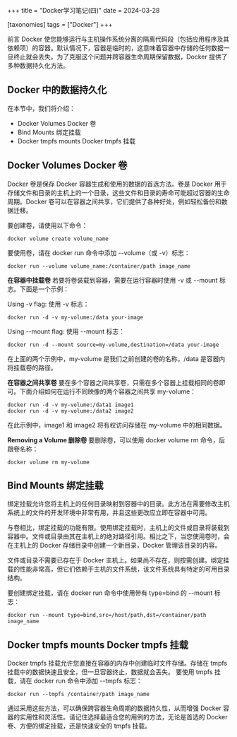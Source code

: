 +++
title = "Docker学习笔记(四)"
date = 2024-03-28

[taxonomies]
tags = ["Docker"]
+++

前言 Docker 使您能够运行与主机操作系统分离的隔离代码段（包括应用程序及其依赖项）的容器。默认情况下，容器是临时的，这意味着容器中存储的任何数据一旦终止就会丢失。为了克服这个问题并跨容器生命周期保留数据，Docker 提供了多种数据持久化方法。
<!-- more -->

## **Docker 中的数据持久化**

在本节中，我们将介绍：

- Docker Volumes Docker 卷
- Bind Mounts 绑定挂载
- Docker tmpfs mounts Docker tmpfs 挂载

## **Docker Volumes Docker 卷**

Docker 卷是保存 Docker 容器生成和使用的数据的首选方法。卷是 Docker 用于存储文件和目录的主机上的一个目录，这些文件和目录的寿命可能超过容器的生命周期。Docker 卷可以在容器之间共享，它们提供了各种好处，例如轻松备份和数据迁移。

要创建卷，请使用以下命令：
```
docker volume create volume_name
```
要使用卷，请在 docker run 命令中添加 --volume（或 -v）标志：
```
docker run --volume volume_name:/container/path image_name
```

**在容器中挂载卷**
若要将卷装载到容器，需要在运行容器时使用 -v 或 --mount 标志。下面是一个示例：

Using -v flag: 使用 -v 标志：
```
docker run -d -v my-volume:/data your-image
```
Using --mount flag: 使用 --mount 标志：
```
docker run -d --mount source=my-volume,destination=/data your-image
```
在上面的两个示例中，my-volume 是我们之前创建的卷的名称，/data 是容器内将挂载卷的路径。

**在容器之间共享卷**
要在多个容器之间共享卷，只需在多个容器上挂载相同的卷即可。下面介绍如何在运行不同映像的两个容器之间共享 my-volume：
```
docker run -d -v my-volume:/data1 image1
docker run -d -v my-volume:/data2 image2
```
在此示例中，image1 和 image2 将有权访问存储在 my-volume 中的相同数据。

**Removing a Volume 删除卷**
要删除卷，可以使用 docker volume rm 命令，后跟卷名称：
```
docker volume rm my-volume
```
## **Bind Mounts 绑定挂载**
绑定挂载允许您将主机上的任何目录映射到容器中的目录。此方法在需要修改主机系统上的文件的开发环境中非常有用，并且这些更改应立即在容器中可用。

与卷相比，绑定挂载的功能有限。使用绑定挂载时，主机上的文件或目录将装载到容器中。文件或目录由其在主机上的绝对路径引用。相比之下，当您使用卷时，会在主机上的 Docker 存储目录中创建一个新目录，Docker 管理该目录的内容。

文件或目录不需要已存在于 Docker 主机上。如果尚不存在，则按需创建。绑定挂载的性能非常高，但它们依赖于主机的文件系统，该文件系统具有特定的可用目录结构。

要创建绑定挂载，请在 docker run 命令中使用带有 type=bind 的 --mount 标志：
```
docker run --mount type=bind,src=/host/path,dst=/container/path image_name
```
## **Docker tmpfs mounts Docker tmpfs 挂载**

Docker tmpfs 挂载允许您直接在容器的内存中创建临时文件存储。存储在 tmpfs 挂载中的数据快速且安全，但一旦容器终止，数据就会丢失。
要使用 tmpfs 挂载，请在 docker run 命令中添加 --tmpfs 标志：
```
docker run --tmpfs /container/path image_name
```
通过采用这些方法，可以确保跨容器生命周期的数据持久性，从而增强 Docker 容器的实用性和灵活性。请记住选择最适合您的用例的方法，无论是首选的 Docker 卷、方便的绑定挂载，还是快速安全的 tmpfs 挂载。

